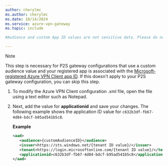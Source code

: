 ```yaml
---
author: cherylmc
ms.author: cherylmc
ms.date: 10/14/2024
ms.service: azure-vpn-gateway
ms.topic: include

#Audience and custom App ID values are not sensitive data. Please do not remove. They are required for the configuration.

---
```


> [!NOTE]
> This step is necessary for P2S gateway configurations that use a custom audience value and your registered app is associated with the [Microsoft-registered Azure VPN Client app ID](../articles/vpn-gateway/point-to-site-entra-gateway.md). If this doesn't apply to your P2S gateway configuration, you can skip this step.

1. To modify the Azure VPN Client configuration .xml file, open the file using a text editor such as Notepad.
1. Next, add the value for **applicationid** and save your changes. The following example shows the application ID value for ```c632b3df-fb67-4d84-bdcf-b95ad541b5c8```.

   **Example**

   ```xml
   <aad>
      <audience>{customAudienceID}</audience>
      <issuer>https://sts.windows.net/{tenant ID value}/</issuer>
      <tenant>https://login.microsoftonline.com/{tenant ID value}/</tenant>
      <applicationid>c632b3df-fb67-4d84-bdcf-b95ad541b5c8</applicationid> 
   </aad>
   ```
